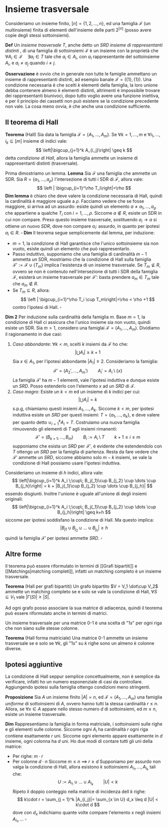 # Insieme trasversale

Consideriamo un insieme finito, $[n] = \{1,2,\dots, n\}$, ed una famiglia $\mathcal{F}$ (un multinsieme) finita di elementi dell'insieme delle parti $2^{[n]}$ (posso avere copie degli stessi sottoinsiemi).

**Def** Un _insieme trasversale_ $T$, anche detto un  $SRD$ _insieme di rappresentanti distinti_ , di una famiglia di sottoinsiemi $\mathcal{F}$ è un insieme con la proprietà che $\forall A_i \in \mathcal{F} \quad \exists a_i \in T$ tale che $a_i \in A_i$, con $a_i$ rappresentante del sottoinsieme $A_i$, e $a_i \neq a_j$ quando $i\neq j$.

**Osservazione** è ovvio che in generale non tutte le famiglie ammettano un insieme di rappresentanti distinti, ad esempio banale $\mathcal{F} = (\{1\}, \{1\})$. 
Una condizione necessaria è che scelti $k$ elementi della famiglia, la loro unione debba contenere almeno $k$ elementi distinti, altrimenti è impossibile trovare dei rappresentanti biunivoci, dopo tutto voglio avere una funzione iniettiva, e per il principio dei cassetti non può esistere se la condizione precedente non vale.
La cosa meno ovvia, è che anche una condizione sufficiente.

## Il teorema di Hall

**Teorema** (Hall)
Sia data la famiglia $\mathcal{F} = \{A_1,\dots,A_m\}$. Se $\forall k = 1,\dots,m$ e $\forall i_1,\dots,i_k \subseteq [m]$ insieme di indici vale:
$$
\left|\bigcup_{j=1}^k A_{i_j}\right| \geq k 
$$
detta _condizione di Hall_, allora la famiglia ammette un insieme di rappresentanti distinti (trasversale).

Prima dimostriamo un lemma.
**Lemma** Sia $\mathcal{F}$ una famiglia che ammette un SDR. Sia $R = \{a_1,\dots,a_{\rho}\}$ l'intersezione di tutti i SDR di $\mathcal{F}$, allora vale:
$$
\left | \bigcup_{i=1}^\rho T_i\right|=\rho
$$
**Dim lemma** è chiaro che deve valere la condizione necessaria di Hall, quindi la cardinalità è maggiore uguale a $\rho$. Facciamo vedere che se fosse maggiore, si arriva ad un assurdo: esiste quindi un elemento $a \neq a_1,\dots,a_\rho$ che appartiene a qualche $T_i$ con $i=1,\dots,\rho$. Siccome $a \notin R$, esiste un SDR in cui non compare. Preso questo insieme trasversale, sostituendo $a_i \to a$ si ottiene un nuovo $SDR$, dove non compare $a_i$: assurdo, in quanto per ipotesi $a_i \in R$. $\square$
**Dim** Il teorema segue semplicemente dal lemma, per induzione:
- $m=1$, la condizione di Hall garantisce che l'unico sottoinsieme sia non vuoto, esiste quindi un elemento che può rappresentarlo.
- Passo induttivo, supponiamo che una famiglia di cardinalità $m-1$ ammetta un SDR, mostriamo che la condizione di Hall sulla famiglia $\mathcal{F}' := \mathcal{F} \cup \{T_m\}$ implica l'esistenza di un insieme trasversale. Se $T_m \not\subseteq R$, ovvero se non è contenuto nell'intersezione di tutti i SDR della famiglia $\mathcal{F}$, esisterà un insieme trasversale per $\mathcal{F}'$: basta prendere $a_m \in T_m$ tale che $a_m \notin R$. 
- Se $T_m \subseteq R$, allora:
$$
\left | \bigcup_{i=1}^\rho T_i \cup T_m\right|=\rho < \rho +1
$$
contro l'ipotesi di Hall. $\square$

**Dim 2**
Per induzione sulla cardinalità della famiglia $m$.
Base $m=1$, la condizione di Hall ci assicura che l'unico insieme sia non vuoto, quindi esiste un SDR.
Sia $m > 1$, considero una famiglai $\mathcal{F} = (A_1,\dots,A_m)$.
Dividiamo il ragionamento in due casi:
1. _Caso abbondante_: $\forall k < m$, scelti $k$ insiemi da $\mathcal{F}$ ho che:
$$
\left|\bigcup A_i\right| \geq k+1
$$
Sia $x \in A_1$, per l'ipotesi abbondante $|A_1| \geq 2$. Consideriamo la famiglia:
$$
\mathcal{F}' = (A_2',\dots, A_m') \qquad A_i' = A_i \setminus \{x\}
$$
La famiglia $\mathcal{F}'$ ha $m-1$ elementi, vale l'ipotesi induttiva e dunque esiste un $SRD$. Posso estenderlo con l'elemento $x$ ad un $SRD$ di $\mathcal{F}$.
2. _Caso magro_: Esiste un $k<m$ ed un insieme di $k$ indici per cui:
$$
\left|\bigcup A_i\right| = k
$$
s.p.g, chiamiamo questi insiemi $A_1,\dots,A_k$. Siccome $k<m$, per ipotesi induttiva esiste un $SRD$ per questi insiemi: $T = \{a_1,\dots,a_k\}$, e deve valere per quanto detto $\cup_{i=1}^k A_i = T$.
Costruiamo una nuova famiglia rimuovendo gli elementi di $T$ agli insiemi rimanenti:
$$
\mathcal{F}' = (B_{k+1},\dots, B_m) \qquad B_i:= A_i \setminus T \qquad k+1\leq i \leq m 
$$
supponiamo che esista un $SRD$ per $\mathcal{F}'$, è evidente che estendendolo con $T$ ottengo un $SRD$ per la famiglia di partenza. Resta da fare vedere che $\mathcal{F}'$ ammette un $SRD$, siccome abbiamo solo $m-k$ insiemi, se vale la condizione di Hall possiamo usare l'ipotesi induttiva.

Consideriamo un insieme di $h$ indici, allora vale:
$$
\left|\bigcup_{i=1}^k A_i \;\cup\; B_j{_1}\cup B_{j_2} \cup \dots \cup B_{j_h}\right| = k + |B_j{_1}\cup B_{j_2} \cup \dots \cup B_{j_h}|
$$
essendo disgiunti. Inoltre l'unione è uguale all'unione di degli insiemi originali:
$$
 \left|\bigcup_{i=1}^k A_i \;\cup\; B_j{_1}\cup B_{j_2} \cup \dots \cup B_{j_h}\right| \geq k+h
$$
siccome per ipotesi soddisfano la condizione di Hall. Ma questo implica:
$$
|B_j{_1}\cup B_{j_2} \cup \dots \cup B_{j_h}| \geq h
$$
quindi la famiglia $\mathcal{F}'$ per ipotesi ammette $SRD$. $\square$

## Altre forme 

Il teorema può essere riformulato in termini di [[Grafi bipartiti]] e [[Matchings|matching completi]], infatti un matching completo è un insieme trasversale. 

**Teorema** (Hall per grafi bipartiti) Un grafo bipartito $V = V_1 \dot\cup V_2$ ammette un matching completo se e solo se vale la condizione di Hall, $\forall S \subseteq V_1$ vale $|\Gamma(S)| \geq |S|$.

Ad ogni grafo posso associare la sua matrice di adiacenza, quindi il teorema può essere riformulato anche in termini di matrici.

Un insieme trasversale per una matrice $0$-$1$ è una scelta di "$1s$" per ogni riga che non siano sulle stesse colonne.   


**Teorema** (Hall forma matriciale) Una matrice $0$-$1$ ammette un insieme trasversale se e solo se $\forall k$, gli "$1$s" su $k$ righe sono un almeno $k$ colonne diverse.

## Ipotesi aggiuntive

La condizione di Hall seppur semplice concettualmente, non è semplice da verificare, infatti ho un numero esponenziale di casi da controllare.
Aggiungendo ipotesi sulla famiglia ottengo condizioni meno stringenti.

**Proposizione** Sia $A$ un insieme finito $|A|=n$, ed $\mathcal{F} = (A_1,\dots,A_m)$ una famiglia _uniforme_ di sottoinsiemi di $A$, ovvero hanno tutti la stessa cardinalità $r \leq n$. Allora, se $\forall x \in A$  appare nello stesso numero $d$ di sottoinsiemi, ed $m \leq n$, esiste un insieme trasversale.

**Dim** Rappresentiamo la famiglia in forma matriciale, i sottoinsiemi sulle righe e gli elementi sulle colonne. Siccome ogni $A_i$ ha cardinalità $r$ ogni riga contiene esattamente $r$ uni. Siccome ogni elemento appare esattamente in $d$ insieme, ogni colonna ha $d$ uni. 
Ho due modi di contare tutti gli uni della matrice:
- Per righe: $m\cdot r$ 
- Per colonne $d\cdot n$
Siccome $m \leq n$ $\implies$ $r \geq d$ 
Supponiamo per assurdo non valga la condizione di Hall, allora esistono $k$ sottoinsiemi $A_{i_1},\dots,A_{i_k}$ tali che:
$$
U := A_{i_1} \cup \dots \cup A_{i_k}\qquad| U| < k
$$
Ripeto il doppio conteggio nella matrice di incidenza dell $k$ righe:
$$
k\cdot r = \sum_{j = 1}^k |A_{i_j}|= \sum_{x \in U} d_x \leq d |U| < k\cdot d
$$
dove con $d_x$ indichiamo quante volte compare l'elemento $x$ negli insiemi $A_{i_1},\dots$ $\square$ 

